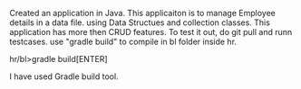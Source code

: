 Created an application in Java. 
This applicaiton is to manage Employee details in a data file. using Data Structues and collection classes. This application has more then CRUD features. To test it out, do git pull and runn testcases. 
use "gradle build" to compile in bl folder inside hr.

hr/bl>gradle build[ENTER]

I have used Gradle build tool.
